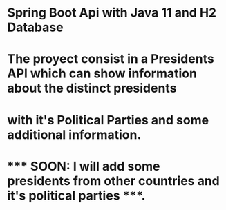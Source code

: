 # Spring Boot Api with Java 11 and H2 Database

# The proyect consist in a Presidents API which can show information about the distinct presidents
# with it's Political Parties and some additional information.
#
# *** SOON: I will add some presidents from other countries and it's political parties ***.